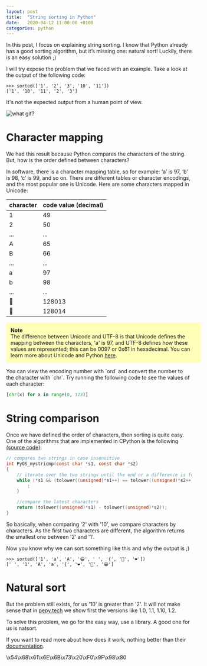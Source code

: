 ```yaml
---
layout: post
title:  "String sorting in Python"
date:   2020-04-12 11:00:00 +0100
categories: python
---
```


In this post, I focus on explaining string sorting. I know that Python already has a good sorting algorithm, but it’s missing one: natural sort! Luckily, there is an easy solution ;)

I will try expose the problem that we faced with an example. Take a look at the output of the following code:

```
>>> sorted(['1', '2', '3', '10', '11'])
['1', '10', '11', '2', '3']
```

It's not the expected output from a human point of view.

<img alt="what gif?" style="display: block; margin: 0 auto;" src="https://media.giphy.com/media/pPhyAv5t9V8djyRFJH/giphy.gif"/>

# Character mapping

We had this result because Python compares the characters of the string. But, how is the order defined between characters? 

In software, there is a character mapping table, so for example: ‘a’ is 97, ‘b’ is 98, ‘c’ is 99, and so on. There are different tables or character encodings, and the most popular one is Unicode. Here are some characters mapped in Unicode:

| character | code value (decimal)  |
|-----------|-----------------------|
| 1         | 49                    |
| 2         | 50                    |
| ...       | ...                   |
| A         | 65                    |
| B         | 66                    |
| ...       | ...                   |
| a         | 97                    |
| b         | 98                    |
| ...       | ...                   |
| 🐍        | 128013                |
| 🐎        | 128014                |


<p style="background-color:#ffffba; padding: 12px ; width: 100%">
<b>Note</b><br/>
The difference between Unicode and UTF-8 is that Unicode defines the mapping between the characters, 'a' is 97, and UTF-8 defines how these values are represented; this can be 0097 or 0x61 in hexadecimal. You can learn more about Unicode and Python <a href="https://docs.python.org/3/howto/unicode.html">here</a>. 
</p>
You can view the encoding number with `ord` and convert the number to the character with `chr`. Try running the following code to see the values of each character:

```python
[chr(x) for x in range(0, 123)]
```

# String comparison

Once we have defined the order of characters, then sorting is quite easy. One of the algorithms that are implemented in CPython is the following [(source code)](https://github.com/python/cpython/blob/e42b705188271da108de42b55d9344642170aa2b/Python/pystrcmp.c): 

```c
// compares two strings in case insensitive
int PyOS_mystricmp(const char *s1, const char *s2)
{
    // iterate over the two strings until the end or a difference is found
    while (*s1 && (tolower((unsigned)*s1++) == tolower((unsigned)*s2++))) {
        ;
    }

    //compare the latest characters 
    return (tolower((unsigned)*s1) - tolower((unsigned)*s2));
}
```

So basically, when comparing '2' with '10', we compare characters by characters. As the first two characters are different, the algorithm returns the smallest one between '2' and '1'.

Now you know why we can sort something like this and why the output is ;)

```
>>> sorted(['1', 'a', 'A', '😀', ' ', '{', '🐍', '❤️'])
[' ', '1', 'A', 'a', '{', '❤️', '🐍', '😀']
```

# Natural sort

But the problem still exists, for us '10' is greater than '2'. It will not make sense that in [pepy.tech](https://pepy.tech) we show first the versions like 1.0, 1.1, 1.10, 1.2.

To solve this problem, we go for the easy way, use a library. A good one for us is natsort. 

If you want to read more about how does it work, nothing better than their [documentation](https://natsort.readthedocs.io/en/master/howitworks.html).


\x54\x68\x61\x6E\x6B\x73\x20\xF0\x9F\x98\x80
